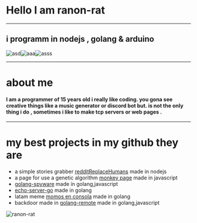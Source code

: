 
# Hello I am ranon-rat
--------------------------------------------

## i programm in nodejs , golang & arduino

![asd](https://camo.githubusercontent.com/7709c59e8833fe26ce749da6506f8180a50a9bcbff346b0efbb9a9d675be7da6/68747470733a2f2f6d656469612e646973636f72646170702e6e65742f6174746163686d656e74732f3730363334393132363731393234323330322f3738343939323232383133363138393937332f396b2e706e67)![aaa](https://camo.githubusercontent.com/2251a8a9328392dabd00abee76b4ba91f390264d8608e6a23fe39bc90cbe02b3/68747470733a2f2f6d656469612e646973636f72646170702e6e65742f6174746163686d656e74732f3730363334393132363731393234323330322f3738343939323438393334353737373731342f4163397662787043704467574141414141456c46546b5375516d43432e706e67)![asss](https://www.infootec.net/wp-content/uploads/2018/02/Arduino.png)

---------------------------------------------

# about me

#### I am a programmer of 15 years old i really like coding. you gona see creative things like a music generator or discord bot but. is not the only thing i do , sometimes i like to make tcp servers or web pages .
---------------------------------------------
# my best projects in my github they are </h1>

- a simple stories grabber [redditReplaceHumans](https://github.com/pythonBoy123/redditReplaceHumans) made in  nodejs            
- a page for use a genetic algorithm [monkey page](https://ranon-rat.github.io/monkeyPage/) made in  javascript        
- [golang-spyware](https://github.com/ranon-rat/golang-spyware) made in  golang,javascript 
- [echo-server-go](https://githåub.com/ranon-rat/echo-server-go) made in golang            
- latam meme [momos en consola](https://github.com/ranon-rat/when-haces-tus-momos-en-consola) made in golang            
- backdoor made in  [golang-remote](https://github.com/ranon-rat/golang-remote) made in  golang,javascript 



![ranon-rat](https://github-readme-stats.vercel.app/api?username=ranon-rat)

